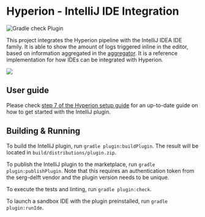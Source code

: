 # Hyperion - IntelliJ IDE Integration

![Gradle check Plugin](https://github.com/SERG-Delft/hyperion/workflows/Gradle%20check%20Plugin/badge.svg)

This project integrates the Hyperion pipeline with the IntelliJ IDEA IDE family. It is able to show the amount of logs triggered inline in the editor, based on information aggregated in the [aggregator](/aggregator). It is a reference implementation for how IDEs can be integrated with Hyperion.

![](https://i.imgur.com/0T3c4qL.png)

## User guide

Please check [step 7 of the Hyperion setup guide](/docs/hyperion-setup.md#step-7-intellij-setup) for an up-to-date guide on how to get started with the IntelliJ plugin.

## Building & Running

To build the IntelliJ plugin, run `gradle plugin:buildPlugin`. The result will be located in `build/distributions/plugin.zip`.

To publish the IntelliJ plugin to the marketplace, run `gradle plugin:publishPlugin`. Note that this requires an authentication token from the serg-delft vendor and the plugin version needs to be unique.

To execute the tests and linting, run `gradle plugin:check`.

To launch a sandbox IDE with the plugin preinstalled, run `gradle plugin:runIde`.

